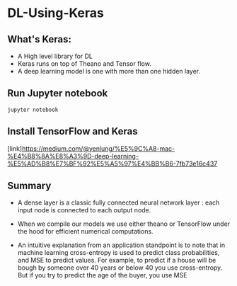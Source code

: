 # DL-Using-Keras

## What's Keras:
- A High level library for DL
- Keras runs on top of Theano and Tensor flow. 
- A deep learning model is one with more than one hidden layer. 

## Run Jupyter notebook

	jupyter notebook

## Install TensorFlow and Keras
[link]<https://medium.com/@yenlung/%E5%9C%A8-mac-%E4%B8%8A%E8%A3%9D-deep-learning-%E5%AD%B8%E7%BF%92%E5%A5%97%E4%BB%B6-7fb73e16c437>

## Summary
- A dense layer is a classic fully connected neural network layer : each input node is connected to each output node.

- When we compile our models we use either theano or TensorFlow under the hood for efficient numerical computations. 

- An intuitive explanation from an application standpoint is to note that in machine learning cross-entropy is used to predict class probabilities, and MSE to predict values. For example, to predict if a house will be bough by someone over 40 years or below 40 you use cross-entropy. But if you try to predict the age of the buyer, you use MSE